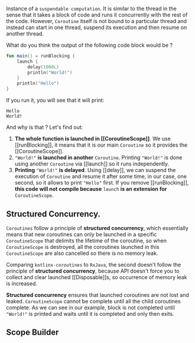Instance of a `suspendable computation`. It is similar to the thread in the sense that it takes a block of code and runs it concurrently with the rest of the code. However, `Coroutine` itself is not bound to a particular thread and instead can start in one thread, suspend its execution and then resume on another thread.

What do you think the output of the following code block would be ? 
```kotlin
fun main() = runBlocking {
    launch {
        delay(1000L)
        println("World!")
    }
    println("Hello")
}
```

If you run it, you will see that it will print:

```
Hello
World!
```
And why is that ? Let's find out:

1. **The whole function is launched in [[CoroutineScope]]**. We use [[runBlocking]], it means that it is our main `Coroutine` so it provides the [[CoroutineScope]].
2. `"World!"` **is launched in another** `Coroutine`. Printing `"World!"` is done using another `Coroutine` via [[launch]] so it runs independently.
3. **Printing** `"World!"` **is delayed**.  Using [[delay]], we can suspend the execution of `Coroutine` and resume it after some time, in our case, one second, so it allows to print `"Hello"` first.
If you remove [[runBlocking]], **this code will not compile because** `launch` **is an extension for** `CoroutineScope`.

## Structured Concurrency.

`Coroutines` follow a principle of **structured concurrency**, which essentially means that new coroutines can only be launched in a specific `CoroutineScope` that delimits the lifetime of the coroutine, so when `CoroutineScope` is destroyed, all the coroutines launched in this `CoroutineScope` are also cancelled so there is no memory leak. 

Comparing `kotlinx-coroutines` to `RxJava`, the second doesn't follow the principle of **structured concurrency**, because API doesn't force you to collect and clear launched [[Disposable]]s, so occurrence of memory leak is increased. 

**Structured concurrency** ensures that launched coroutines are not lost and leaked. `CoroutineScope` cannot be complete until all the child coroutines complete. As we can see in our example, block is not completed until `"World!"` is printed and waits until it is completed and only then exits.

## Scope Builder